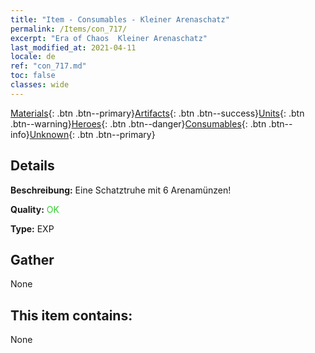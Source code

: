 ```yaml
---
title: "Item - Consumables - Kleiner Arenaschatz"
permalink: /Items/con_717/
excerpt: "Era of Chaos  Kleiner Arenaschatz"
last_modified_at: 2021-04-11
locale: de
ref: "con_717.md"
toc: false
classes: wide
---
```

 [Materials](/de/Items/){: .btn .btn--primary}[Artifacts](/de/Items/Artifacts/){: .btn .btn--success}[Units](/de/Items/Units/){: .btn .btn--warning}[Heroes](/de/Items/Heroes/){: .btn .btn--danger}[Consumables](/de/Items/Consumables/){: .btn .btn--info}[Unknown](/de/Items/Unknown/){: .btn .btn--primary}

## Details
 **Beschreibung:** Eine Schatztruhe mit 6 Arenamünzen!

 **Quality:** <span style="color: #32CD32">OK</span>

 **Type:** EXP

## Gather

  None

## This item contains:

  None

